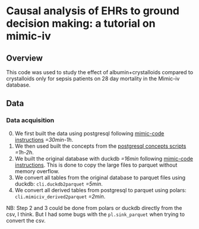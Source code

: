 # Causal analysis of EHRs to ground decision making: a tutorial on mimic-iv 


## Overview

This code was used to study the effect of albumin+crystalloids compared to crystalloids only for sepsis patients on 28 day mortality in the Mimic-iv database. 

## Data


### Data acquisition

0. We first built the data using postgresql following [mimic-code instructions](https://github.com/MIT-LCP/mimic-code/tree/main/mimic-iv/buildmimic/postgres) *=30min-1h*.
1. We then used built the concepts from the [postgresql concepts scripts](https://github.com/MIT-LCP/mimic-code/tree/main/mimic-iv/concepts_postgres) *=1h-2h*.
2. We built the original database with duckdb *=16min* following [mimic-code instructions](https://github.com/MIT-LCP/mimic-code/tree/main/mimic-iv/buildmimic/duckdb). This is done to copy the large files to parquet without memory overflow.
3. We convert all tables from the original database to parquet files using duckdb: `cli.duckdb2parquet` *=5min*.
4. We convert all derived tables from postgresql to parquet using polars: `cli.mimiciv_derived2parquet` *=2min*.

NB: Step 2 and 3 could be done from polars or duckdb directly from the csv, I think. But I had some bugs with the `pl.sink_parquet` when trying to convert the csv.
